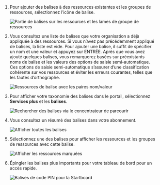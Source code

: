 1. Pour ajouter des balises à des ressources existantes et les groupes de ressources, sélectionnez l’icône de balise. 

     ![Partie de balises sur les ressources et les lames de groupe de ressources](./media/resource-manager-tag-resources/select-tag-icon.png)

1. Vous consultez une liste de balises que votre organisation a déjà appliquée à des ressources. Si vous n’avez pas précédemment appliqué de balises, la liste est vide. Pour ajouter une balise, il suffit de spécifier un nom et une valeur et appuyez sur ENTRÉE. Après que vous avez ajouté quelques balises, vous remarquerez basées sur préexistants noms de balise et les valeurs des options de saisie semi-automatique. Ces options de saisie semi-automatique s’assurer d’une classification cohérente sur vos ressources et éviter les erreurs courantes, telles que les fautes d’orthographe.

     ![Ressources de balise avec les paires nom/valeur](./media/resource-manager-tag-resources/tag-resources.png)

1. Pour afficher votre taxonomie des balises dans le portail, sélectionnez **Services plus** et les **balises**.

     ![Rechercher des balises via le concentrateur de parcourir](./media/resource-manager-tag-resources/browse-tags.png)

1. Vous consultez un résumé des balises dans votre abonnement.

     ![Afficher toutes les balises](./media/resource-manager-tag-resources/tag-taxonomy.png)

1. Sélectionnez une des balises pour afficher les ressources et les groupes de ressources avec cette balise.

     ![Afficher les ressources marquées](./media/resource-manager-tag-resources/show-tagged-resources.png)

1. Épingler les balises plus importants pour votre tableau de bord pour un accès rapide.

     ![Balises de code PIN pour la Startboard](./media/resource-manager-tag-resources/show-pinned-tag.png)
